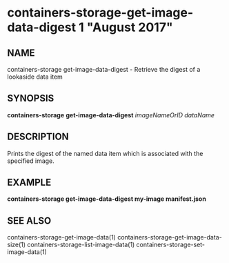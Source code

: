 # containers-storage-get-image-data-digest 1 "August 2017"

## NAME
containers-storage get-image-data-digest - Retrieve the digest of a lookaside data item

## SYNOPSIS
**containers-storage** **get-image-data-digest** *imageNameOrID* *dataName*

## DESCRIPTION
Prints the digest of the named data item which is associated with the specified
image.

## EXAMPLE
**containers-storage get-image-data-digest my-image manifest.json**

## SEE ALSO
containers-storage-get-image-data(1)
containers-storage-get-image-data-size(1)
containers-storage-list-image-data(1)
containers-storage-set-image-data(1)
